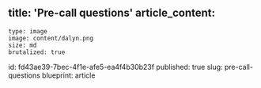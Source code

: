 title: 'Pre-call questions'
article_content:
  -
    type: image
    image: content/dalyn.png
    size: md
    brutalized: true
id: fd43ae39-7bec-4f1e-afe5-ea4f4b30b23f
published: true
slug: pre-call-questions
blueprint: article
